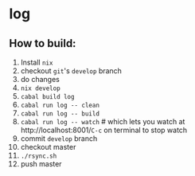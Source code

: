# log

## How to build:
1. Install `nix`
2. checkout `git`'s `develop` branch
3. do changes
4. `nix develop`
5. `cabal build log`
6. `cabal run log -- clean`
7. `cabal run log -- build`
8. `cabal run log -- watch` # which lets you watch at http://localhost:8001/`C-c` on terminal to stop watch
9. commit `develop` branch
10. checkout master
11. `./rsync.sh`
12. push master

